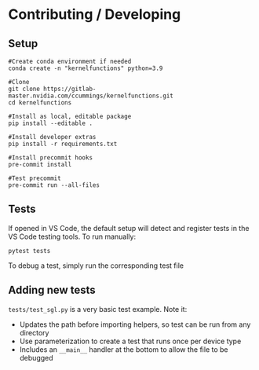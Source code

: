 # Contributing / Developing

## Setup

```
#Create conda environment if needed
conda create -n "kernelfunctions" python=3.9

#Clone
git clone https://gitlab-master.nvidia.com/ccummings/kernelfunctions.git
cd kernelfunctions

#Install as local, editable package
pip install --editable .

#Install developer extras
pip install -r requirements.txt

#Install precommit hooks
pre-commit install

#Test precommit
pre-commit run --all-files
```

## Tests

If opened in VS Code, the default setup will detect and register tests in the VS Code testing tools. To run manually:

```
pytest tests
```

To debug a test, simply run the corresponding test file

## Adding new tests

`tests/test_sgl.py` is a very basic test example. Note it:
- Updates the path before importing helpers, so test can be run from any directory
- Use parameterization to create a test that runs once per device type
- Includes an `__main__` handler at the bottom to allow the file to be debugged
